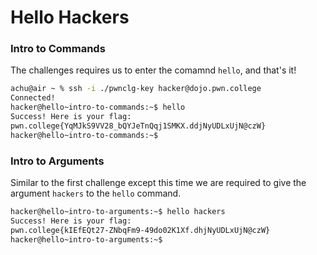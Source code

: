# Hello Hackers

### Intro to Commands
The challenges requires us to enter the comamnd `hello`, and that's it!
```bash
achu@air ~ % ssh -i ./pwnclg-key hacker@dojo.pwn.college
Connected!
hacker@hello~intro-to-commands:~$ hello
Success! Here is your flag:
pwn.college{YqMJkS9VV28_bQYJeTnQqj1SMKX.ddjNyUDLxUjN@czW}
hacker@hello~intro-to-commands:~$ 
```

### Intro to Arguments
Similar to the first challenge except this time we are required to give the argument `hackers` to the `hello` command.
```bash
hacker@hello~intro-to-arguments:~$ hello hackers
Success! Here is your flag:
pwn.college{kIEfEQt27-ZNbqFm9-49do02K1Xf.dhjNyUDLxUjN@czW}
hacker@hello~intro-to-arguments:~$ 
```
